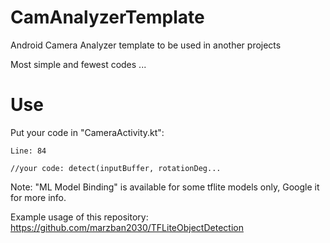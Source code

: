 # CamAnalyzerTemplate
Android Camera Analyzer template to be used in another projects

Most simple and fewest codes ...

# Use
Put your code in "CameraActivity.kt":
```
Line: 84

//your code: detect(inputBuffer, rotationDeg...

```

Note: "ML Model Binding" is available for some tflite models only, Google it for more info.

Example usage of this repository:
https://github.com/marzban2030/TFLiteObjectDetection
